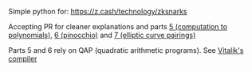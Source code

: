 Simple python for: https://z.cash/technology/zksnarks


Accepting PR for cleaner explanations and parts [5 (computation to polynomials)](https://z.cash/blog/snark-explain5), [6 (pinocchio)](https://z.cash/blog/snark-explain6) and [7 (elliptic curve pairings)](https://z.cash/blog/snark-explain7)


Parts 5 and 6 rely on QAP (quadratic arithmetic programs). See [Vitalik's compiler](https://github.com/ethereum/research/tree/master/zksnark)
